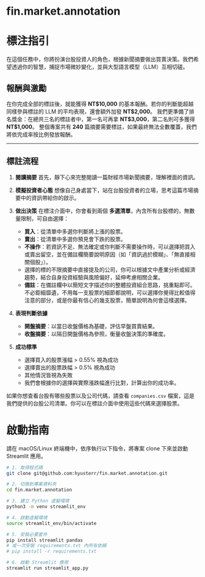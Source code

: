 # fin.market.annotation
# 標注指引

在這個任務中，你將扮演台股投資人的角色，根據新聞摘要做出買賣決策。我們希望透過你的智慧，捕捉市場微妙變化，並與大型語言模型（LLM）互相切磋。

## 報酬與激勵

在你完成全部的標註後，就能獲得 **NT\$10,000** 的基本報酬。若你的判斷能超越同樣參與標註的 LLM 的平均表現，還會額外加發 **NT\$2,000**。
我們更準備了排名獎金：在總共三名的標註者中，第一名可再拿 **NT\$3,000**，第二名則可多獲得 **NT\$1,000**。
整個專案共有 **240** 篇摘要需要標註，如果最終無法全數覆蓋，我們將依完成率按比例發放報酬。

---

## 標註流程

1. **閱讀摘要**
   首先，靜下心來完整閱讀一篇財經市場新聞摘要，理解裡面的資訊。

2. **模擬投資者心態**
   想像自己身處當下，站在台股投資者的立場，思考這篇市場摘要中的資訊帶給你的啟示。

3. **做出決策**
   在標注介面中，你會看到兩個 **多選清單**，內含所有台股標的，無數量限制，可自由選擇：

   * **買入**：從清單中多選你判斷將上漲的股票。
   * **賣出**：從清單中多選你預見會下跌的股票。
   * **不操作**：若資訊不足、無法確定或你判斷不需要操作時，可以選擇把買入或賣出留空，並在備註欄簡要說明原因（如「資訊過於模糊」、「無直接相關個股」）。
   * 選擇的標的不限摘要中直接提及的公司，你可以根據文中產業分析或經濟趨勢，結合自身投資經驗與風險偏好，延伸考慮相關企業。
   * **備註**：在備註欄中以簡短文字描述你的整體投資組合思路，挑重點即可。不必鉅細靡遺，不用每一支股票的細節都說明，可以選擇你覺得比較值得注意的部分，或是你最有信心的幾支股票，簡單說明為何會這樣選擇。

4. **表現判斷依據**

   * **開盤摘要**：以當日收盤價格為基礎，評估早盤買賣結果。
   * **收盤摘要**：以隔日開盤價格為參照，衡量收盤決策的準確度。

5. **成功標準**

   * 選擇買入的股票漲幅 > 0.55% 視為成功
   * 選擇賣出的股票跌幅 > 0.5% 視為成功
   * 其他情況皆視為失敗
   * 我們會根據你的選擇與實際漲跌幅進行比對，計算出你的成功率。

如果你想查看台股有哪些股票以及公司代碼，請查看 `companies.csv` 檔案，這是我們提供的台股公司清單。你可以在標註介面中使用這些代碼來選擇股票。

# 啟動指南

請在 macOS/Linux 終端機中，依序執行以下指令，將專案 clone 下來並啟動 Streamlit 應用。

```bash
# 1. 取得程式碼
git clone git@github.com:hyusterr/fin.market.annotation.git

# 2. 切換到專案資料夾
cd fin.market.annotation

# 3. 建立 Python 虛擬環境
python3 -m venv streamlit_env

# 4. 啟動虛擬環境
source streamlit_env/bin/activate

# 5. 安裝必要套件
pip install streamlit pandas
# 或一次安裝 requirements.txt 內所有依賴
# pip install -r requirements.txt

# 6. 啟動 Streamlit 應用
streamlit run streamlit_app.py
```
